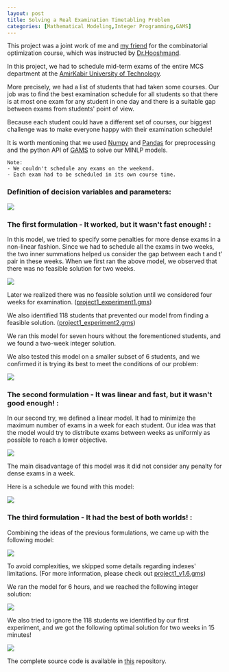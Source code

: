 ```yaml
---
layout: post
title: Solving a Real Examination Timetabling Problem
categories: [Mathematical Modeling,Integer Programming,GAMS]
---
```

                                               
This project was a joint work of me and [my friend](https://ostadgeorge.github.io/) for the combinatorial optimization course, which was instructed by [Dr.Hooshmand](https://scholar.google.com/citations?user=psOw7bMAAAAJ&hl=en).


In this project, we had to schedule mid-term exams of the entire MCS department at the [AmirKabir University of Technology](https://aut.ac.ir/).

More precisely, we had a list of students that had taken some courses. Our job was to find the best examination schedule for all students so that there is at most one exam for any student in one day and there is a suitable gap between exams from students' point of view.

Because each student could have a different set of courses, our biggest challenge was to make everyone happy with their examination schedule!

It is worth mentioning that we used [Numpy](https://numpy.org/) and [Pandas](https://pandas.pydata.org/) for preprocessing and the python API of [GAMS](https://www.gams.com/) to solve our MINLP models.

```
Note:
- We couldn't schedule any exams on the weekend.
- Each exam had to be scheduled in its own course time.
```

### Definition of decision variables and parameters:

<img src="https://drive.google.com/thumbnail?id=1XAXVI0jgO2KLgXyYsUl5LTXPy4hQu7eG&sz=w640-h480"/>  

### The first formulation - It worked, but it wasn't fast enough! :

In this model, we tried to specify some penalties for more dense exams in a non-linear fashion. Since we had to schedule all the exams in two weeks, the two inner summations helped us consider the gap between each t and t' pair in these weeks. 
When we first ran the above model, we observed that there was no feasible solution for two weeks. 

<img src="https://drive.google.com/thumbnail?id=12Pu-OD1uPFsO0v3vUJBEHoSLN3F3dei-&sz=w640-h480"/> 

Later we realized there was no feasible solution until we considered four weeks for examination. ([project1_experiment1.gms](https://github.com/KooroshMoslemi/Examination-Timetabling-Problem))

We also identified 118 students that prevented our model from finding a feasible solution. ([project1_experiment2.gms](https://github.com/KooroshMoslemi/Examination-Timetabling-Problem))

We ran this model for seven hours without the forementioned students, and we found a two-week integer solution.

We also tested this model on a smaller subset of 6 students, and we confirmed it is trying its best to meet the conditions of our problem:

<img src="https://drive.google.com/thumbnail?id=1H3zalxDfaReH2QmZjcTbD_4o4Lguq0uR&sz=w640-h480"/>


### The second formulation - It was linear and fast, but it wasn't good enough! :

In our second try, we defined a linear model. It had to minimize the maximum number of exams in a week for each student. Our idea was that the model would try to distribute exams between weeks as uniformly as possible to reach a lower objective. 

<img src="https://drive.google.com/thumbnail?id=1QnEtpewcDpCgjfdy6nzvUQNfbeaf-0SD&sz=w640-h480"/>

The main disadvantage of this model was it did not consider any penalty for dense exams in a week.

Here is a schedule we found with this model:

<img src="https://drive.google.com/thumbnail?id=15iZubpMmjaU9Xot4eTXdip7oYX3ah5V6&sz=w640-h480"/>



### The third formulation - It had the best of both worlds! :

Combining the ideas of the previous formulations, we came up with the following model:

<img src="https://drive.google.com/thumbnail?id=1mXL9uXiTxhO1dsBjiP0PBbq4rY1DmAq9&sz=w640-h480"/>

To avoid complexities, we skipped some details regarding indexes' limitations. (For more information, please check out [project1_v1.6.gms](https://github.com/KooroshMoslemi/Examination-Timetabling-Problem))

We ran the model for 6 hours, and we reached the following integer solution:

<img src="https://drive.google.com/thumbnail?id=1eOiI9mVQHwAUoqC4hPkWm471awKOWPti&sz=w640-h480"/>

We also tried to ignore the 118 students we identified by our first experiment, and we got the following optimal solution for two weeks in 15 minutes!

<img src="https://drive.google.com/thumbnail?id=1GE--gx99wlTJ79NGwz5TUTf0DKoDfXua&sz=w640-h480"/>

The complete source code is available in [this](https://github.com/KooroshMoslemi/Examination-Timetabling-Problem) repository.










